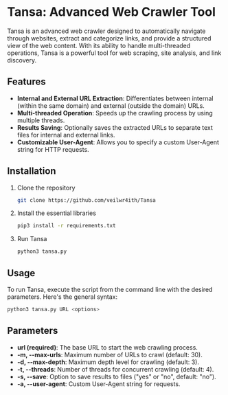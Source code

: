 # Tansa: Advanced Web Crawler Tool

Tansa is an advanced web crawler designed to automatically navigate through websites, extract and categorize links, and provide a structured view of the web content. With its ability to handle multi-threaded operations, Tansa is a powerful tool for web scraping, site analysis, and link discovery.

## Features

- **Internal and External URL Extraction**: Differentiates between internal (within the same domain) and external (outside the domain) URLs.
- **Multi-threaded Operation**: Speeds up the crawling process by using multiple threads.
- **Results Saving**: Optionally saves the extracted URLs to separate text files for internal and external links.
- **Customizable User-Agent**: Allows you to specify a custom User-Agent string for HTTP requests.

## Installation

1. Clone the repository
   ```bash
   git clone https://github.com/veilwr4ith/Tansa
   ```

2. Install the essential libraries
   ```bash
   pip3 install -r requirements.txt
   ```

3. Run Tansa
   ```bash
   python3 tansa.py
   ```
   
## Usage

To run Tansa, execute the script from the command line with the desired parameters. Here's the general syntax:
  ```bash
  python3 tansa.py URL <options>
  ```
  ## Parameters
  
  - **url (required)**: The base URL to start the web crawling process.
  - **-m, --max-urls**: Maximum number of URLs to crawl (default: 30).
  - **-d, --max-depth**: Maximum depth level for crawling (default: 3).
  - **-t, --threads**: Number of threads for concurrent crawling (default: 4).
  - **-s, --save**: Option to save results to files ("yes" or "no", default: "no").
  - **-a, --user-agent**: Custom User-Agent string for requests.
